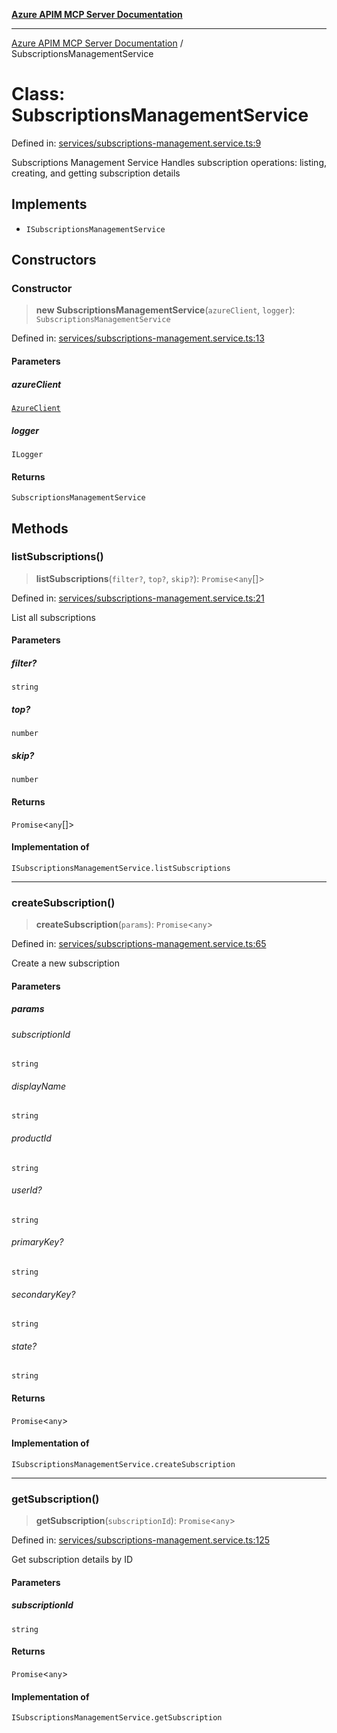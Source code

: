 [**Azure APIM MCP Server Documentation**](../README.md)

***

[Azure APIM MCP Server Documentation](../globals.md) / SubscriptionsManagementService

# Class: SubscriptionsManagementService

Defined in: [services/subscriptions-management.service.ts:9](https://github.com/dviana78/test-mcp-repo/blob/main/src/services/subscriptions-management.service.ts#L9)

Subscriptions Management Service
Handles subscription operations: listing, creating, and getting subscription details

## Implements

- `ISubscriptionsManagementService`

## Constructors

### Constructor

> **new SubscriptionsManagementService**(`azureClient`, `logger`): `SubscriptionsManagementService`

Defined in: [services/subscriptions-management.service.ts:13](https://github.com/dviana78/test-mcp-repo/blob/main/src/services/subscriptions-management.service.ts#L13)

#### Parameters

##### azureClient

[`AzureClient`](AzureClient.md)

##### logger

`ILogger`

#### Returns

`SubscriptionsManagementService`

## Methods

### listSubscriptions()

> **listSubscriptions**(`filter?`, `top?`, `skip?`): `Promise`\<`any`[]\>

Defined in: [services/subscriptions-management.service.ts:21](https://github.com/dviana78/test-mcp-repo/blob/main/src/services/subscriptions-management.service.ts#L21)

List all subscriptions

#### Parameters

##### filter?

`string`

##### top?

`number`

##### skip?

`number`

#### Returns

`Promise`\<`any`[]\>

#### Implementation of

`ISubscriptionsManagementService.listSubscriptions`

***

### createSubscription()

> **createSubscription**(`params`): `Promise`\<`any`\>

Defined in: [services/subscriptions-management.service.ts:65](https://github.com/dviana78/test-mcp-repo/blob/main/src/services/subscriptions-management.service.ts#L65)

Create a new subscription

#### Parameters

##### params

###### subscriptionId

`string`

###### displayName

`string`

###### productId

`string`

###### userId?

`string`

###### primaryKey?

`string`

###### secondaryKey?

`string`

###### state?

`string`

#### Returns

`Promise`\<`any`\>

#### Implementation of

`ISubscriptionsManagementService.createSubscription`

***

### getSubscription()

> **getSubscription**(`subscriptionId`): `Promise`\<`any`\>

Defined in: [services/subscriptions-management.service.ts:125](https://github.com/dviana78/test-mcp-repo/blob/main/src/services/subscriptions-management.service.ts#L125)

Get subscription details by ID

#### Parameters

##### subscriptionId

`string`

#### Returns

`Promise`\<`any`\>

#### Implementation of

`ISubscriptionsManagementService.getSubscription`
